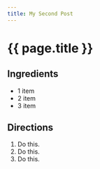 ```yaml
---
title: My Second Post
---
```


# {{ page.title }}

## Ingredients

- 1 item
- 2 item
- 3 item

## Directions

1. Do this.
1. Do this.
1. Do this.